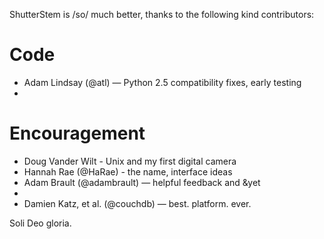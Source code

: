 ShutterStem is /so/ much better, thanks to the following kind contributors:


# Code #

- Adam Lindsay (@atl) — Python 2.5 compatibility fixes, early testing
- 

# Encouragement #

- Doug Vander Wilt - Unix and my first digital camera
- Hannah Rae (@HaRae) - the name, interface ideas
- Adam Brault (@adambrault) — helpful feedback and &yet
- 
- Damien Katz, et al. (@couchdb) — best. platform. ever.


Soli Deo gloria.